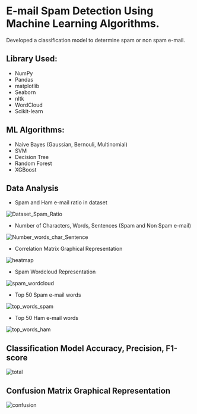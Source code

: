 # E-mail Spam Detection Using Machine Learning Algorithms.

Developed a classification model to determine spam or non spam e-mail.

## Library Used:
* NumPy                   
* Pandas
* matplotlib              
* Seaborn
* nltk                    
* WordCloud
* Scikit-learn

## ML Algorithms:
* Naive Bayes (Gaussian, Bernouli, Multinomial)
* SVM
* Decision Tree
* Random Forest
* XGBoost

## Data Analysis

* Spam and Ham e-mail ratio in dataset

![Dataset_Spam_Ratio](https://user-images.githubusercontent.com/59698649/209140918-e089c86d-0239-4dfc-9abc-e0ccc0a5b1ec.png)

* Number of Characters, Words, Sentences (Spam and Non Spam e-mail)

![Number_words_char_Sentence](https://user-images.githubusercontent.com/59698649/209141608-4576909d-37f9-4381-9d4a-b1e9b431cbbe.png)

* Correlation Matrix Graphical Representation

![heatmap](https://user-images.githubusercontent.com/59698649/209142126-6682b3c8-5bee-4bb6-8220-503609248e5d.png)

* Spam Wordcloud Representation

![spam_wordcloud](https://user-images.githubusercontent.com/59698649/209142625-47d33afd-e514-43a5-b740-095cc5627eba.png)

* Top 50 Spam e-mail words

![top_words_spam](https://user-images.githubusercontent.com/59698649/209142767-75862239-29c4-4b92-9a94-c57cf08f8441.png)

* Top 50 Ham e-mail words

![top_words_ham](https://user-images.githubusercontent.com/59698649/209142842-e8543d4e-c6c9-4a36-a02b-2aa5a430d524.png)

## Classification Model Accuracy, Precision, F1-score

![total](https://user-images.githubusercontent.com/59698649/209147238-ea46fc31-1e56-4751-b88a-0e4713abe645.png)

## Confusion Matrix Graphical Representation

![confusion](https://user-images.githubusercontent.com/59698649/209150514-99e55006-5c44-4ea0-ae56-c82102b17eb7.png)






